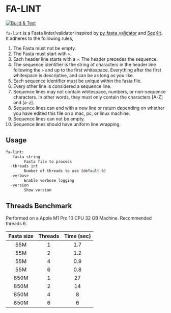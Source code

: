 # FA-LINT

[![Build & Test](https://github.com/GallVp/fa-lint/actions/workflows/ci.yml/badge.svg)](https://github.com/GallVp/fa-lint/actions/workflows/ci.yml)

`fa-lint` is a Fasta linter/validator inspired by [py_fasta_validator](https://github.com/linsalrob/py_fasta_validator) and [SeqKit](https://bioinf.shenwei.me/seqkit). It adheres to the following rules,

1. The Fasta must not be empty.
2. The Fasta must start with `>`.
3. Each header line starts with a `>`. The header precedes the sequence.
4. The sequence identifier is the string of characters in the header line following the `>` and up to the first whitespace. Everything after the first whitespace is descriptive, and can be as long as you like.
5. Each sequence identifier must be unique within the fasta file.
6. Every other line is considered a sequence line.
7. Sequence lines may not contain whitespace, numbers, or non-sequence characters. In other words, they must only contain the characters [A-Z] and [a-z].
8. Sequence lines can end with a new line or return depending on whether you have edited this file on a mac, pc, or linux machine.
9. Sequence lines can not be empty.
10. Sequence lines should have uniform line wrapping.

## Usage

```bash
fa-lint:
  -fasta string
        Fasta file to process
  -threads int
        Number of threads to use (default 6)
  -verbose
        Enable verbose logging
  -version
        Show version
```

## Threads Benchmark

Performed on a Apple M1 Pro 10 CPU 32 GB Machine. Recommended threads 6.

| Fasta size | Threads | Time (sec) |
| :--------: | :-----: | :--------: |
|    55M     |    1    |    1.7     |
|    55M     |    2    |    1.2     |
|    55M     |    4    |    0.9     |
|    55M     |    6    |    0.8     |
|    850M    |    1    |     27     |
|    850M    |    2    |     14     |
|    850M    |    4    |     8      |
|    850M    |    6    |     6      |
